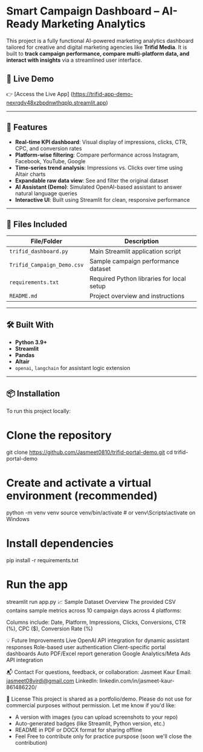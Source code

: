 # Smart Campaign Dashboard – AI-Ready Marketing Analytics
This project is a fully functional AI-powered marketing analytics dashboard tailored for creative and digital marketing agencies like **Trifid Media**. It is built to **track campaign performance, compare multi-platform data, and interact with insights** via a streamlined user interface.

## 🔗 Live Demo
👉 [Access the Live App] 
(https://trifid-app-demo-nexrqdv48xzbpdnwthqplp.streamlit.app)

---

## 🚀 Features

- **Real-time KPI dashboard**: Visual display of impressions, clicks, CTR, CPC, and conversion rates  
- **Platform-wise filtering**: Compare performance across Instagram, Facebook, YouTube, Google  
- **Time-series trend analysis**: Impressions vs. Clicks over time using Altair charts  
- **Expandable raw data view**: See and filter the original dataset  
- **AI Assistant (Demo)**: Simulated OpenAI-based assistant to answer natural language queries  
- **Interactive UI**: Built using Streamlit for clean, responsive performance

---

## 📁 Files Included

| File/Folder                 | Description                                              |
|-----------------------------|----------------------------------------------------------|
| `trifid_dashboard.py`       | Main Streamlit application script                        |
| `Trifid_Campaign_Demo.csv`  | Sample campaign performance dataset                      |
| `requirements.txt`          | Required Python libraries for local setup                |
| `README.md`                 | Project overview and instructions                        |

---

## 🛠️ Built With

- **Python 3.9+**
- **Streamlit**
- **Pandas**
- **Altair**
-  `openai`, `langchain` for assistant logic extension

---

## 📦 Installation

To run this project locally:

# Clone the repository
git clone https://github.com/Jasmeet0810/trifid-portal-demo.git
cd trifid-portal-demo

# Create and activate a virtual environment (recommended)
python -m venv venv
source venv/bin/activate  # or venv\Scripts\activate on Windows

# Install dependencies
pip install -r requirements.txt

# Run the app
streamlit run app.py
📈 Sample Dataset Overview
The provided CSV contains sample metrics across 10 campaign days across 4 platforms:

Columns include: Date, Platform, Impressions, Clicks, Conversions, CTR (%), CPC ($), Conversion Rate (%)

💡 Future Improvements
Live OpenAI API integration for dynamic assistant responses
Role-based user authentication
Client-specific portal dashboards
Auto PDF/Excel report generation
Google Analytics/Meta Ads API integration

📬 Contact
For questions, feedback, or collaboration:
Jasmeet Kaur
Email: jasmeet08virdi@gmail.com
LinkedIn: linkedin.com/in/jasmeet-kaur-861486220/

📝 License
This project is shared as a portfolio/demo. Please do not use for commercial purposes without permission.
Let me know if you'd like:
- A version with images (you can upload screenshots to your repo)
- Auto-generated badges (like Streamlit, Python version, etc.)
- README in PDF or DOCX format for sharing offline
- Feel Free to contribute only for practice purspose (soon we'll close the contribution)
